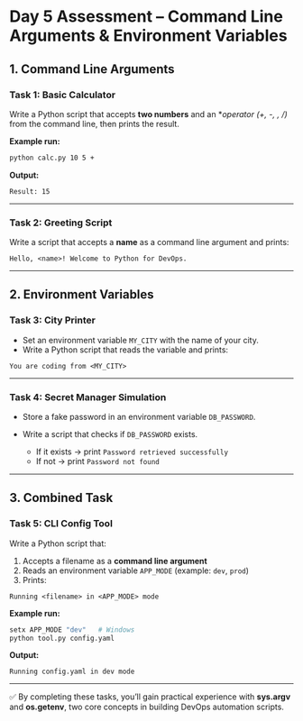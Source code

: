 # Day 5 Assessment – Command Line Arguments & Environment Variables

## 1. Command Line Arguments

### Task 1: Basic Calculator

Write a Python script that accepts **two numbers** and an \**operator (+, -, *, /)** from the command line, then prints the result.

**Example run:**

```bash
python calc.py 10 5 +
```

**Output:**

```
Result: 15
```

---

### Task 2: Greeting Script

Write a script that accepts a **name** as a command line argument and prints:

```
Hello, <name>! Welcome to Python for DevOps.
```

---

## 2. Environment Variables

### Task 3: City Printer

* Set an environment variable `MY_CITY` with the name of your city.
* Write a Python script that reads the variable and prints:

```
You are coding from <MY_CITY>
```

---

### Task 4: Secret Manager Simulation

* Store a fake password in an environment variable `DB_PASSWORD`.
* Write a script that checks if `DB_PASSWORD` exists.

  * If it exists → print `Password retrieved successfully`
  * If not → print `Password not found`

---

## 3. Combined Task

### Task 5: CLI Config Tool

Write a Python script that:

1. Accepts a filename as a **command line argument**
2. Reads an environment variable `APP_MODE` (example: `dev`, `prod`)
3. Prints:

```
Running <filename> in <APP_MODE> mode
```

**Example run:**

```bash
setx APP_MODE "dev"   # Windows
python tool.py config.yaml
```

**Output:**

```
Running config.yaml in dev mode
```

---

✅ By completing these tasks, you’ll gain practical experience with **sys.argv** and **os.getenv**, two core concepts in building DevOps automation scripts.